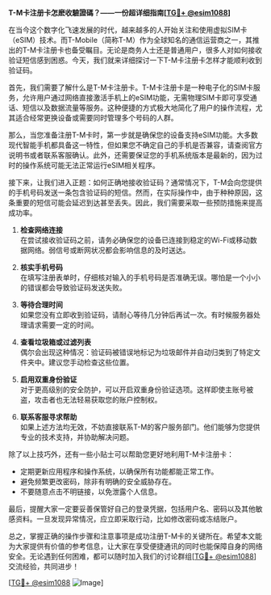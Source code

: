 **T-M卡注册卡怎麽收驗證碼？——一份超详细指南[[TG💪+ @esim1088](https://t.me/s/esim1088)]**

在当今这个数字化飞速发展的时代，越来越多的人开始关注和使用虚拟SIM卡（eSIM）技术。而T-Mobile（简称T-M）作为全球知名的通信运营商之一，其推出的T-M卡注册卡也备受瞩目。无论是商务人士还是普通用户，很多人对如何接收验证短信感到困惑。今天，我们就来详细探讨一下T-M卡注册卡怎样才能顺利收到验证码。

首先，我们需要了解什么是T-M卡注册卡。T-M卡注册卡是一种电子化的SIM卡服务，允许用户通过网络直接激活手机上的eSIM功能，无需物理SIM卡即可享受通话、短信以及数据流量等服务。这种便捷的方式极大地简化了用户的操作流程，尤其适合经常更换设备或需要同时管理多个号码的人群。

那么，当您准备注册T-M卡时，第一步就是确保您的设备支持eSIM功能。大多数现代智能手机都具备这一特性，但如果您不确定自己的手机是否兼容，请查阅官方说明书或者联系客服确认。此外，还需要保证您的手机系统版本是最新的，因为过时的操作系统可能无法正常运行eSIM相关程序。

接下来，让我们进入正题：如何正确地接收验证码？通常情况下，T-M会向您提供的手机号码发送一条包含验证码的短信。然而，在实际操作中，由于种种原因，这条重要的短信可能会延迟到达甚至丢失。因此，我们需要采取一些预防措施来提高成功率。

1. **检查网络连接**  
   在尝试接收验证码之前，请务必确保您的设备已连接到稳定的Wi-Fi或移动数据网络。弱信号或断网状况都会影响信息的及时送达。

2. **核实手机号码**  
   在填写注册表单时，仔细核对输入的手机号码是否准确无误。哪怕是一个小小的错误都会导致验证码发送失败。

3. **等待合理时间**  
   如果您没有立即收到验证码，请耐心等待几分钟后再试一次。有时候服务器处理请求需要一定的时间。

4. **查看垃圾箱或过滤列表**  
   偶尔会出现这种情况：验证码被错误地标记为垃圾邮件并自动归类到了特定文件夹中。建议您手动检查这些位置。

5. **启用双重身份验证**  
   对于更高级别的安全防护，可以开启双重身份验证选项。这样即使主账号被盗，攻击者也无法轻易获取您的账户控制权。

6. **联系客服寻求帮助**  
   如果上述方法均无效，不妨直接联系T-M的客户服务部门。他们能够为您提供专业的技术支持，并协助解决问题。

除了以上技巧外，还有一些小贴士可以帮助您更好地利用T-M卡注册卡：

- 定期更新应用程序和操作系统，以确保所有功能都能正常工作。
- 避免频繁更改密码，除非有明确的安全威胁存在。
- 不要随意点击不明链接，以免泄露个人信息。

最后，提醒大家一定要妥善保管好自己的登录凭据，包括用户名、密码以及其他敏感资料。一旦发现异常情况，应立即采取行动，比如修改密码或冻结账户。

总之，掌握正确的操作步骤和注意事项是成功注册T-M卡的关键所在。希望本文能为大家提供有价值的参考信息，让大家在享受便捷通讯的同时也能保障自身的网络安全。无论遇到任何困难，都可以随时加入我们的讨论群组[[TG💪+ @esim1088](https://t.me/s/esim1088)]交流经验，共同进步！

[[TG💪+ @esim1088](https://t.me/s/esim1088) ![Image](https://i.postimg.cc/4NQfJmqS/Snipaste-2025-05-13-00-14-12.png)]
